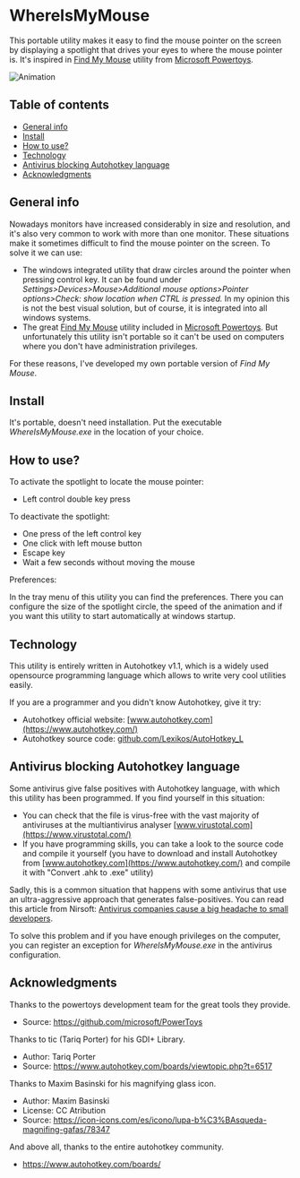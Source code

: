 # WhereIsMyMouse
This portable utility makes it easy to find the mouse pointer on the screen by displaying a spotlight that drives your eyes to where the mouse pointer is.
It's inspired in [Find My Mouse](https://docs.microsoft.com/es-es/windows/powertoys/mouse-utilities) utility from [Microsoft Powertoys](https://github.com/microsoft/PowerToys).

![Animation](https://user-images.githubusercontent.com/94808889/175427355-0adaa216-42d4-4515-b9fa-9d42213788d4.gif)

## Table of contents
* [General info](#general-info)
* [Install](#install)
* [How to use?](#how-to-use)
* [Technology](#technology)
* [Antivirus blocking Autohotkey language](#antivirus-blocking-autohotkey-language)
* [Acknowledgments](#acknowledgments)

## General info
Nowadays monitors have increased considerably in size and resolution, and it's also very common to work with more than one monitor. These situations make it sometimes difficult to find the mouse pointer on the screen. To solve it we can use:
* The windows integrated utility that draw circles around the pointer when pressing control key. It can be found under *Settings>Devices>Mouse>Additional mouse options>Pointer options>Check: show location when CTRL is pressed.* In my opinion this is not the best visual solution, but of course, it is integrated into all windows systems. 
* The great [Find My Mouse](https://docs.microsoft.com/es-es/windows/powertoys/mouse-utilities) utility included in [Microsoft Powertoys](https://github.com/microsoft/PowerToys). But unfortunately this utility isn't portable so it can't be used on computers where you don't have administration privileges.

For these reasons, I've developed my own portable version of *Find My Mouse*.

## Install
It's portable, doesn't need installation. Put the executable *WhereIsMyMouse.exe* in the location of your choice.

## How to use?
To activate the spotlight to locate the mouse pointer:
* Left control double key press

To deactivate the spotlight:
* One press of the left control key
* One click with left mouse button
* Escape key
* Wait a few seconds without moving the mouse

Preferences:

In the tray menu of this utility you can find the preferences. There you can configure the size of the spotlight circle, the speed of the animation and if you want this utility to start automatically at windows startup.

## Technology
This utility is entirely written in Autohotkey v1.1, which is a widely used opensource programming language which allows to write very cool utilities easily.

If you are a programmer and you didn't know Autohotkey, give it try:
* Autohotkey official website: [www.autohotkey.com](https://www.autohotkey.com/)
* Autohotkey source code: [github.com/Lexikos/AutoHotkey_L](https://github.com/Lexikos/AutoHotkey_L/)

## Antivirus blocking Autohotkey language
Some antivirus give false positives with Autohotkey language, with which this utility has been programmed. If you find yourself in this situation:
* You can check that the file is virus-free with the vast majority of antiviruses at the multiantivirus analyser [www.virustotal.com](https://www.virustotal.com/)
* If you have programming skills, you can take a look to the source code and compile it yourself (you have to download and install Autohotkey from [www.autohotkey.com](https://www.autohotkey.com/) and compile it with "Convert .ahk to .exe" utility)

Sadly, this is a common situation that happens with some antivirus that use an ultra-aggressive approach that generates false-positives. You can read this article from Nirsoft: [Antivirus companies cause a big headache to small developers](http://blog.nirsoft.net/2009/05/17/antivirus-companies-cause-a-big-headache-to-small-developers/).

To solve this problem and if you have enough privileges on the computer, you can register an exception for *WhereIsMyMouse.exe* in the antivirus configuration.

## Acknowledgments
Thanks to the powertoys development team for the great tools they provide.
- Source: https://github.com/microsoft/PowerToys

Thanks to tic (Tariq Porter) for his GDI+ Library.
- Author: Tariq Porter
- Source: https://www.autohotkey.com/boards/viewtopic.php?t=6517

Thanks to Maxim Basinski for his magnifying glass icon.
- Author: Maxim Basinski
- License: CC Atribution
- Source: https://icon-icons.com/es/icono/lupa-b%C3%BAsqueda-magnifing-gafas/78347

And above all, thanks to the entire autohotkey community.
- https://www.autohotkey.com/boards/
